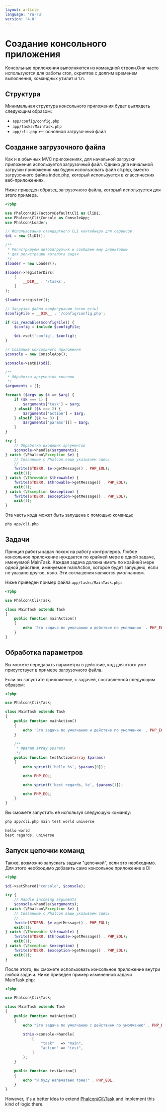 ```yaml
---
layout: article
language: 'ru-ru'
version: '4.0'
---
```


<a name='creating-cli-application'></a>

# Создание консольного приложения

Консольные приложения выполняются из командной строки.Они часто используются для работы cron, скриптов с долгим временем выполнения, командных утилит и т.п.

<a name='structure'></a>

## Структура

Минимальная структура консольного приложения будет выглядеть следующим образом:

* `app/config/config.php`
* `app/tasks/MainTask.php`
* `app/cli.php` <-- основной загрузочный файл

<a name='creating-bootstrap'></a>

## Создание загрузочного файла

Как и в обычных MVC приложениях, для начальной загрузки приложения используется загрузочный файл. Однако для начальной загрузки приложения мы будем использовать файл cli.php, вместо загрузочного файла index.php, который используется в классических веб-приложениях.

Ниже приведен образец загрузочного файла, который используется для этого примера.

```php
<?php

use Phalcon\Di\FactoryDefault\Cli as CliDI;
use Phalcon\Cli\Console as ConsoleApp;
use Phalcon\Loader;

// Использование стандартного CLI контейнера для сервисов
$di = new CliDI();

/**
 * Регистрируем автозагрузчик и сообщаем ему директорию
 * для регистрации каталога задач
 */
$loader = new Loader();

$loader->registerDirs(
    [
        __DIR__ . '/tasks',
    ]
);

$loader->register();

// Загрузка файла конфигурации (если есть)
$configFile = __DIR__ . '/config/config.php';

if (is_readable($configFile)) {
    $config = include $configFile;

    $di->set('config', $config);
}

// Создание консольного приложения
$console = new ConsoleApp();

$console->setDI($di);

/**
 * Обработка аргументов консоли
 */
$arguments = [];

foreach ($argv as $k => $arg) {
    if ($k === 1) {
        $arguments['task'] = $arg;
    } elseif ($k === 2) {
        $arguments['action'] = $arg;
    } elseif ($k >= 3) {
        $arguments['params'][] = $arg;
    }
}

try {
    // Обработка входящих аргументов
    $console->handle($arguments);
} catch (\Phalcon\Exception $e) {
    // Связанные с Phalcon вещи указываем здесь
    // ..
    fwrite(STDERR, $e->getMessage() . PHP_EOL);
    exit(1);
} catch (\Throwable $throwable) {
    fwrite(STDERR, $throwable->getMessage() . PHP_EOL);
    exit(1);
} catch (\Exception $exception) {
    fwrite(STDERR, $exception->getMessage() . PHP_EOL);
    exit(1);
}
```

Эта часть кода может быть запущена с помощью команды:

```bash
php app/cli.php
```

<a name='tasks'></a>

## Задачи

Принцип работы задач похож на работу контролеров. Любое консольное приложение нуждается по крайней мере в одной задаче, именуемой MainTask. Каждая задача должна иметь по крайней мере одной действие, именуемое mainAction, которое будет запущено, если не указано другое, явно. Эти соглашения являются умолчанием.

Ниже приведен пример файла `app/tasks/MainTask.php`:

```php
<?php

use Phalcon\Cli\Task;

class MainTask extends Task
{
    public function mainAction()
    {
        echo 'Это задача по умолчанию и действие по умолчанию' . PHP_EOL;
    }
}
```

<a name='processing-action-parameters'></a>

## Обработка параметров

Вы можете передавать параметры в действие, код для этого уже присутствует в примере загрузочного файла.

Если вы запустите приложение, с задачей, составленной следующим образом:

```php
<?php

use Phalcon\Cli\Task;

class MainTask extends Task
{
    public function mainAction()
    {
        echo 'Это задача по умолчанию и действие по умолчанию' . PHP_EOL;
    }

    /**
     * @param array $params
     */
    public function testAction(array $params)
    {
        echo sprintf('hello %s', $params[0]);

        echo PHP_EOL;

        echo sprintf('best regards, %s', $params[1]);

        echo PHP_EOL;
    }
}
```

Вы сможете запустить её используя следующую команду:

```bash
php app/cli.php main test world universe

hello world
best regards, universe
```

<a name='running-tasks-chain'></a>

## Запуск цепочки команд

Также, возможно запускать задачи "цепочкой", если это необходимо. Для этого необходимо добавить само консольное приложение в DI:

```php
<?php

$di->setShared("console", $console);

try {
    // Handle incoming arguments
    $console->handle($arguments);
} catch (\Phalcon\Exception $e) {
    // Связанные с Phalcon вещи указываем здесь
    // ..
    fwrite(STDERR, $e->getMessage() . PHP_EOL);
    exit(1);
} catch (\Throwable $throwable) {
    fwrite(STDERR, $throwable->getMessage() . PHP_EOL);
    exit(1);
} catch (\Exception $exception) {
    fwrite(STDERR, $exception->getMessage() . PHP_EOL);
    exit(1);
}
```

После этого, вы сможете использовать консольное приложение внутри любой задачи. Ниже приведен пример измененной задачи MainTask.php:

```php
<?php

use Phalcon\Cli\Task;

class MainTask extends Task
{
    public function mainAction()
    {
        echo "Это задача по умолчанию с действием по умолчанию" . PHP_EOL;

        $this->console->handle(
            [
                "task"   => "main",
                "action" => "test",
            ]
        );
    }

    public function testAction()
    {
        echo "Я буду напечатано тоже!" . PHP_EOL;
    }
}
```

However, it's a better idea to extend [Phalcon\Cli\Task](api/Phalcon_Cli_Task) and implement this kind of logic there.
